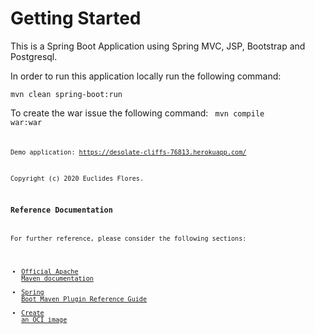 # Getting Started

This is a Spring Boot Application using Spring MVC, JSP, Bootstrap and Postgresql.

In order to run this application locally run the following command:

<code>mvn clean spring-boot:run</code>

To create the war issue the following command:
<code> mvn compile war:war <code>

Demo application: https://desolate-cliffs-76813.herokuapp.com/

Copyright (c) 2020 Euclides Flores.
### Reference Documentation
For further reference, please consider the following sections:

* [Official Apache Maven documentation](https://maven.apache.org/guides/index.html)
* [Spring Boot Maven Plugin Reference Guide](https://docs.spring.io/spring-boot/docs/2.3.2.RELEASE/maven-plugin/reference/html/)
* [Create an OCI image](https://docs.spring.io/spring-boot/docs/2.3.2.RELEASE/maven-plugin/reference/html/#build-image)

